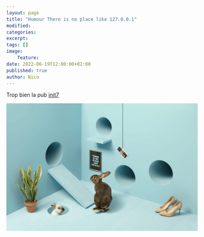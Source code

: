 ```yaml
---
layout: page
title: "Humour There is no place like 127.0.0.1"
modified:
categories:
excerpt:
tags: []
image:
    feature:
date: 2022-06-19T12:00:00+02:00
published: true
author: Nico
---
```


Trop bien la pub [init7](https://www.init7.net/)

[![There is no place like 127.0.0.1][image-1]][image-1]

[image-1]: ../../files/2022-06-19-humour-there-is-no-place-like-127_0_0_1/there-is-no-place-like-127_0_0_1.jpg

